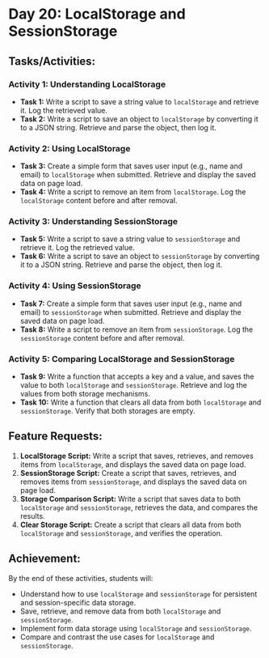 # Day 20: LocalStorage and SessionStorage

## Tasks/Activities:

### Activity 1: Understanding LocalStorage
- **Task 1:** Write a script to save a string value to `localStorage` and retrieve it. Log the retrieved value.
- **Task 2:** Write a script to save an object to `localStorage` by converting it to a JSON string. Retrieve and parse the object, then log it.

### Activity 2: Using LocalStorage
- **Task 3:** Create a simple form that saves user input (e.g., name and email) to `localStorage` when submitted. Retrieve and display the saved data on page load.
- **Task 4:** Write a script to remove an item from `localStorage`. Log the `localStorage` content before and after removal.

### Activity 3: Understanding SessionStorage
- **Task 5:** Write a script to save a string value to `sessionStorage` and retrieve it. Log the retrieved value.
- **Task 6:** Write a script to save an object to `sessionStorage` by converting it to a JSON string. Retrieve and parse the object, then log it.

### Activity 4: Using SessionStorage
- **Task 7:** Create a simple form that saves user input (e.g., name and email) to `sessionStorage` when submitted. Retrieve and display the saved data on page load.
- **Task 8:** Write a script to remove an item from `sessionStorage`. Log the `sessionStorage` content before and after removal.

### Activity 5: Comparing LocalStorage and SessionStorage
- **Task 9:** Write a function that accepts a key and a value, and saves the value to both `localStorage` and `sessionStorage`. Retrieve and log the values from both storage mechanisms.
- **Task 10:** Write a function that clears all data from both `localStorage` and `sessionStorage`. Verify that both storages are empty.

## Feature Requests:
1. **LocalStorage Script:** Write a script that saves, retrieves, and removes items from `localStorage`, and displays the saved data on page load.
2. **SessionStorage Script:** Create a script that saves, retrieves, and removes items from `sessionStorage`, and displays the saved data on page load.
3. **Storage Comparison Script:** Write a script that saves data to both `localStorage` and `sessionStorage`, retrieves the data, and compares the results.
4. **Clear Storage Script:** Create a script that clears all data from both `localStorage` and `sessionStorage`, and verifies the operation.

## Achievement:
By the end of these activities, students will:
- Understand how to use `localStorage` and `sessionStorage` for persistent and session-specific data storage.
- Save, retrieve, and remove data from both `localStorage` and `sessionStorage`.
- Implement form data storage using `localStorage` and `sessionStorage`.
- Compare and contrast the use cases for `localStorage` and `sessionStorage`.
